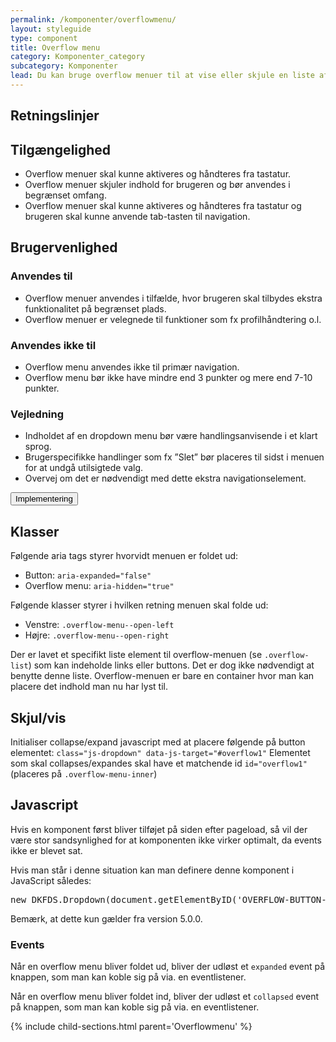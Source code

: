 ```yaml
---
permalink: /komponenter/overflowmenu/
layout: styleguide
type: component
title: Overflow menu
category: Komponenter_category
subcategory: Komponenter
lead: Du kan bruge overflow menuer til at vise eller skjule en liste af links eller knapper. Når brugeren klikker på menulinjen, folder listen sig ud. 
---
```

<h2 class="h3">Retningslinjer</h2>
<section>
  <h2 class="h4">Tilgængelighed</h2>
  <ul>
      <li>Overflow menuer skal kunne aktiveres og håndteres fra tastatur.</li>
      <li>Overflow menuer skjuler indhold for brugeren og bør anvendes i begrænset omfang. </li>
      <li>Overflow menuer skal kunne aktiveres og håndteres fra tastatur og brugeren skal kunne anvende tab-tasten til navigation. </li>
  </ul>
</section>
<section>
  <h2 class="h4">Brugervenlighed</h2>
  <h3 class="h5">Anvendes til</h3>
  <ul>
      <li>Overflow menuer anvendes i tilfælde, hvor brugeren skal tilbydes ekstra funktionalitet på begrænset plads.</li>
      <li>Overflow menuer er velegnede til funktioner som fx profilhåndtering o.l.</li>
  </ul>
  <h3 class="h5">Anvendes ikke til</h3>
  <ul>
      <li>Overflow menu anvendes ikke til primær navigation.</li>
      <li>Overflow menu bør ikke have mindre end 3 punkter og mere end 7-10 punkter.</li>
  </ul>
  <h3 class="h5">Vejledning</h3>                
  <ul>
      <li>Indholdet af en dropdown menu bør være handlingsanvisende i et klart sprog.</li>
      <li>Brugerspecifikke handlinger som fx ”Slet” bør placeres til sidst i menuen for at undgå utilsigtede valg.</li>
      <li>Overvej om det er nødvendigt med dette ekstra navigationselement.</li>
  </ul>
</section>

<div class="accordion accordion-bordered mt-7">
  <button class="button-unstyled accordion-button" aria-expanded="false" aria-controls="overflow-docs">
    Implementering
  </button>
  <div id="overflow-docs" aria-hidden="true" class="accordion-content">
    <section>
        <h2 class="h4">Klasser</h2>
        <p>Følgende aria tags styrer hvorvidt menuen er foldet ud:</p>
        <ul>
          <li>Button: <code>aria-expanded="false"</code></li>
          <li>Overflow menu: <code>aria-hidden="true"</code></li>
        </ul>
        <p>Følgende klasser styrer i hvilken retning menuen skal folde ud:</p>
        <ul>
          <li>Venstre: <code>.overflow-menu--open-left</code></li>
          <li>Højre: <code>.overflow-menu--open-right</code></li>
        </ul>
        <p>Der er lavet et specifikt liste element til overflow-menuen (se <code>.overflow-list</code>) som kan indeholde links eller buttons. Det er dog ikke nødvendigt at benytte denne liste. Overflow-menuen er bare en container hvor man kan placere det indhold man nu har lyst til.</p>
        <h2 class="h4">Skjul/vis</h2>
        <p>Initialiser collapse/expand javascript med at placere følgende på button elementet: <code>class="js-dropdown" data-js-target="#overflow1"</code>
        Elementet som skal collapses/expandes skal have et matchende id <code>id="overflow1"</code> (placeres på <code>.overflow-menu-inner</code>)</p>
        <h2 class="h4">Javascript</h2>
        <p>Hvis en komponent først bliver tilføjet på siden efter pageload, så vil der være stor sandsynlighed for at komponenten ikke virker optimalt, da events ikke er blevet sat.</p>
        <p>Hvis man står i denne situation kan man definere denne komponent i JavaScript således:</p>
        <pre>new DKFDS.Dropdown(document.getElementByID('OVERFLOW-BUTTON-ID'));</pre>
        <p>Bemærk, at dette kun gælder fra version 5.0.0.</p>
        <h3 class="h5">Events</h3>
        <p>Når en overflow menu bliver foldet ud, bliver der udløst et <code>expanded</code> event på knappen, som man kan koble sig på via. en eventlistener.</p>
        <p>Når en overflow menu bliver foldet ind, bliver der udløst et <code>collapsed</code> event på knappen, som man kan koble sig på via. en eventlistener.</p>
    </section>
  </div>
</div>

{% include child-sections.html parent='Overflowmenu' %}
